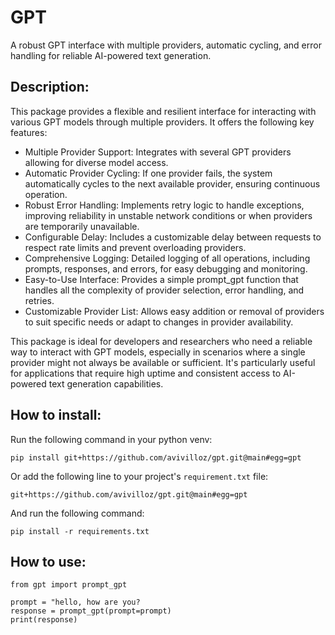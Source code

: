 # GPT

A robust GPT interface with multiple providers, automatic cycling, and error handling for reliable AI-powered text generation.

## Description:

This package provides a flexible and resilient interface for interacting with various GPT models through multiple providers. It offers the following key features:

- Multiple Provider Support: Integrates with several GPT providers allowing for diverse model access.
- Automatic Provider Cycling: If one provider fails, the system automatically cycles to the next available provider, ensuring continuous operation.
- Robust Error Handling: Implements retry logic to handle exceptions, improving reliability in unstable network conditions or when providers are temporarily unavailable.
- Configurable Delay: Includes a customizable delay between requests to respect rate limits and prevent overloading providers.
- Comprehensive Logging: Detailed logging of all operations, including prompts, responses, and errors, for easy debugging and monitoring.
- Easy-to-Use Interface: Provides a simple prompt_gpt function that handles all the complexity of provider selection, error handling, and retries.
- Customizable Provider List: Allows easy addition or removal of providers to suit specific needs or adapt to changes in provider availability.

This package is ideal for developers and researchers who need a reliable way to interact with GPT models, especially in scenarios where a single provider might not always be available or sufficient. It's particularly useful for applications that require high uptime and consistent access to AI-powered text generation capabilities.

## How to install:

Run the following command in your python venv:

```
pip install git+https://github.com/avivilloz/gpt.git@main#egg=gpt
```

Or add the following line to your project's `requirement.txt` file:

```
git+https://github.com/avivilloz/gpt.git@main#egg=gpt
```

And run the following command:

```
pip install -r requirements.txt
```

## How to use:

```
from gpt import prompt_gpt

prompt = "hello, how are you?
response = prompt_gpt(prompt=prompt)
print(response)
```